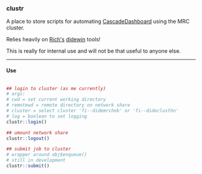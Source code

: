 ### clustr

A place to store scripts for automating [CascadeDashboard](https://github.com/jackolney/CascadeDashboard) using the MRC cluster.

Relies heavily on [Rich's](https://github.com/richfitz) [didewin](https://github.com/dide-tools/didewin) tools!

This is really for internal use and will not be that useful to anyone else.


---

#### Use

```R

## login to cluster (as me currently)
# args:
# cwd = set current working directory
# remotewd = remote directory on network share
# cluster = select cluster 'fi--didemrchnb' or 'fi--dideclusthn'
# log = boolean to set logging
clustr::login()

## umount network share
clustr::logout()

## submit job to cluster
# wrapper around obj$enqueue()
# still in development
clustr::submit()

```
